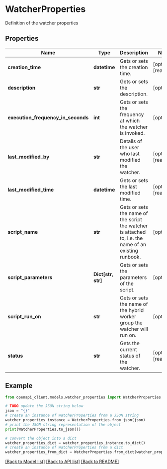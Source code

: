 # WatcherProperties

Definition of the watcher properties

## Properties

Name | Type | Description | Notes
------------ | ------------- | ------------- | -------------
**creation_time** | **datetime** | Gets or sets the creation time. | [optional] [readonly] 
**description** | **str** | Gets or sets the description. | [optional] 
**execution_frequency_in_seconds** | **int** | Gets or sets the frequency at which the watcher is invoked. | [optional] 
**last_modified_by** | **str** | Details of the user who last modified the watcher. | [optional] [readonly] 
**last_modified_time** | **datetime** | Gets or sets the last modified time. | [optional] [readonly] 
**script_name** | **str** | Gets or sets the name of the script the watcher is attached to, i.e. the name of an existing runbook. | [optional] 
**script_parameters** | **Dict[str, str]** | Gets or sets the parameters of the script. | [optional] 
**script_run_on** | **str** | Gets or sets the name of the hybrid worker group the watcher will run on. | [optional] 
**status** | **str** | Gets the current status of the watcher. | [optional] [readonly] 

## Example

```python
from openapi_client.models.watcher_properties import WatcherProperties

# TODO update the JSON string below
json = "{}"
# create an instance of WatcherProperties from a JSON string
watcher_properties_instance = WatcherProperties.from_json(json)
# print the JSON string representation of the object
print(WatcherProperties.to_json())

# convert the object into a dict
watcher_properties_dict = watcher_properties_instance.to_dict()
# create an instance of WatcherProperties from a dict
watcher_properties_from_dict = WatcherProperties.from_dict(watcher_properties_dict)
```
[[Back to Model list]](../README.md#documentation-for-models) [[Back to API list]](../README.md#documentation-for-api-endpoints) [[Back to README]](../README.md)


